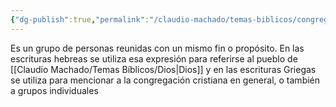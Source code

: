 ```yaml
---
{"dg-publish":true,"permalink":"/claudio-machado/temas-biblicos/congregacion/"}
---
```


Es un grupo de personas reunidas con un mismo fin o propósito.
En las escrituras hebreas se utiliza esa expresión para referirse al pueblo de [[Claudio Machado/Temas Bíblicos/Dios\|Dios]] y en las escrituras Griegas se utiliza para mencionar a la congregación cristiana en general, o también a grupos individuales 